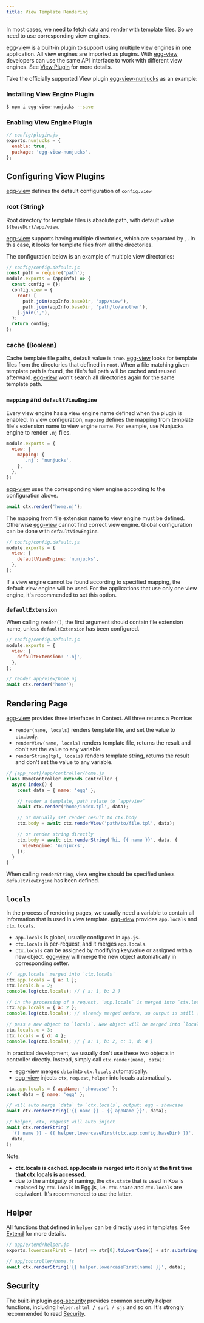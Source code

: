 ```yaml
---
title: View Template Rendering
---
```


In most cases, we need to fetch data and render with template files.
So we need to use corresponding view engines.

[egg-view] is a built-in plugin to support using multiple view engines in one application.
All view engines are imported as plugins.
With [egg-view] developers can use the same API interface to work with different view engines.
See [View Plugin](../advanced/view-plugin.md) for more details.

Take the officially supported View plugin [egg-view-nunjucks] as an example:

### Installing View Engine Plugin

```bash
$ npm i egg-view-nunjucks --save
```

### Enabling View Engine Plugin

```js
// config/plugin.js
exports.nunjucks = {
  enable: true,
  package: 'egg-view-nunjucks',
};
```

## Configuring View Plugins

[egg-view] defines the default configuration of `config.view`

### root {String}

Root directory for template files is absolute path, with default value `${baseDir}/app/view`.

[egg-view] supports having multiple directories, which are separated by `,`.
In this case, it looks for template files from all the directories.

The configuration below is an example of multiple view directories:

```js
// config/config.default.js
const path = require('path');
module.exports = (appInfo) => {
  const config = {};
  config.view = {
    root: [
      path.join(appInfo.baseDir, 'app/view'),
      path.join(appInfo.baseDir, 'path/to/another'),
    ].join(','),
  };
  return config;
};
```

### cache {Boolean}

Cache template file paths, default value is `true`.
[egg-view] looks for template files from the directories that defined in `root`.
When a file matching given template path is found, the file's full path will be cached
and reused afterward.
[egg-view] won't search all directories again for the same template path.

### `mapping` and `defaultViewEngine`

Every view engine has a view engine name defined when the plugin is enabled.
In view configuration, `mapping` defines the mapping
from template file's extension name to view engine name.
For example, use Nunjucks engine to render `.nj` files.

```js
module.exports = {
  view: {
    mapping: {
      '.nj': 'nunjucks',
    },
  },
};
```

[egg-view] uses the corresponding view engine according to the configuration above.

```js
await ctx.render('home.nj');
```

The mapping from file extension name to view engine must be defined.
Otherwise [egg-view] cannot find correct view engine.
Global configuration can be done with `defaultViewEngine`.

```js
// config/config.default.js
module.exports = {
  view: {
    defaultViewEngine: 'nunjucks',
  },
};
```

If a view engine cannot be found according to specified mapping,
the default view engine will be used.
For the applications that use only one view engine,
it's recommended to set this option.

### `defaultExtension`

When calling `render()`, the first argument should contain file extension name,
unless `defaultExtension` has been configured.

```js
// config/config.default.js
module.exports = {
  view: {
    defaultExtension: '.nj',
  },
};

// render app/view/home.nj
await ctx.render('home');
```

## Rendering Page

[egg-view] provides three interfaces in Context.
All three returns a Promise:

- `render(name, locals)` renders template file, and set the value to `ctx.body`.
- `renderView(name, locals)` renders template file, returns the result and don't set the value to any variable.
- `renderString(tpl, locals)` renders template string, returns the result and don't set the value to any variable.

```js
// {app_root}/app/controller/home.js
class HomeController extends Controller {
  async index() {
    const data = { name: 'egg' };

    // render a template, path relate to `app/view`
    await ctx.render('home/index.tpl', data);

    // or manually set render result to ctx.body
    ctx.body = await ctx.renderView('path/to/file.tpl', data);

    // or render string directly
    ctx.body = await ctx.renderString('hi, {{ name }}', data, {
      viewEngine: 'nunjucks',
    });
  }
}
```

When calling `renderString`, view engine should be specified unless `defaultViewEngine` has been defined.

## `locals`

In the process of rendering pages, we usually need a variable to contain all information that is used in view template. [egg-view] provides `app.locals` and `ctx.locals`.

- `app.locals` is global, usually configured in `app.js`.
- `ctx.locals` is per-request, and it merges `app.locals`.
- `ctx.locals` can be assigned by modifying key/value or assigned with a new object. [egg-view] will merge the new object automatically in corresponding setter.

```js
// `app.locals` merged into `ctx.locals`
ctx.app.locals = { a: 1 };
ctx.locals.b = 2;
console.log(ctx.locals); // { a: 1, b: 2 }

// in the processing of a request, `app.locals` is merged into `ctx.locals` only at the first time `ctx.locals` being accessed
ctx.app.locals = { a: 2 };
console.log(ctx.locals); // already merged before, so output is still { a: 1, b: 2 }

// pass a new object to `locals`. New object will be merged into `locals`, instead of replacing it. It's done by setter automatically.
ctx.locals.c = 3;
ctx.locals = { d: 4 };
console.log(ctx.locals); // { a: 1, b: 2, c: 3, d: 4 }
```

In practical development, we usually don't use these two objects in controller directly.
Instead, simply call `ctx.render(name, data)`:

- [egg-view] merges `data` into `ctx.locals` automatically.
- [egg-view] injects `ctx`, `request`, `helper` into locals automatically.

```js
ctx.app.locals = { appName: 'showcase' };
const data = { name: 'egg' };

// will auto merge `data` to `ctx.locals`, output: egg - showcase
await ctx.renderString('{{ name }} - {{ appName }}', data);

// helper, ctx, request will auto inject
await ctx.renderString(
  '{{ name }} - {{ helper.lowercaseFirst(ctx.app.config.baseDir) }}',
  data,
);
```

Note:

- **ctx.locals is cached. app.locals is merged into it only at the first time that ctx.locals is accessed.**
- due to the ambiguity of naming, the `ctx.state` that is used in Koa is replaced by `ctx.locals` in Egg.js, i.e. `ctx.state` and `ctx.locals` are equivalent. It's recommended to use the latter.

## Helper

All functions that defined in `helper` can be directly used in templates.
See [Extend](../basics/extend.md) for more details.

```js
// app/extend/helper.js
exports.lowercaseFirst = (str) => str[0].toLowerCase() + str.substring(1);

// app/controller/home.js
await ctx.renderString('{{ helper.lowercaseFirst(name) }}', data);
```

## Security

The built-in plugin [egg-security] provides common security helper functions, including `helper.shtml / surl / sjs` and so on. It's strongly recommended to read [Security](./security.md).

[egg-security]: https://github.com/eggjs/egg-security
[egg-view-nunjucks]: https://github.com/eggjs/egg-view-nunjucks
[egg-view]: https://github.com/eggjs/egg-view
